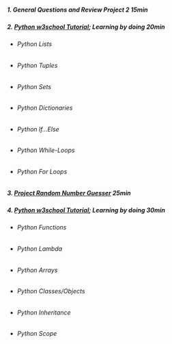 ##### 1. General Questions and Review Project 2 15min
##### 2. [Python w3school Tutorial](https://www.w3schools.com/python/); Learning by doing 20min
   - ###### Python Lists
   - ###### Python Tuples
   - ###### Python Sets
   - ###### Python Dictionaries
   - ###### Python If…Else
   - ###### Python While-Loops
   - ###### Python For Loops
##### 3. [Project Random Number Guesser](https://replit.com/@German1212/STADS-Python-Course#Project%203%20Random%20Number%20Guesser/task.md) 25min
##### 4. [Python w3school Tutorial](https://www.w3schools.com/python/); Learning by doing 30min
   - ###### Python Functions
   - ###### Python Lambda
   - ###### Python Arrays
   - ###### Python Classes/Objects
   - ###### Python Inheritance
   - ###### Python Scope
